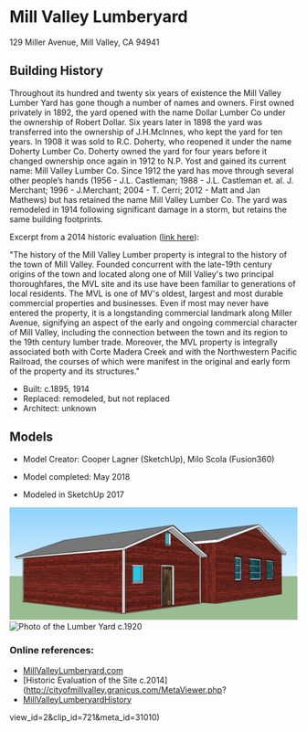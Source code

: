 # Mill Valley Lumberyard
129 Miller Avenue, Mill Valley, CA 94941

## Building History
Throughout its hundred and twenty six years of existence the Mill Valley Lumber Yard has gone though a number of names and owners. First owned privately in 1892, the yard opened with the name Dollar Lumber Co under the ownership of Robert Dollar. Six years later in 1898 the yard was transferred into the ownership of J.H.McInnes, who kept the yard for ten years. In 1908 it was sold to R.C. Doherty, who reopened it under the name Doherty Lumber Co. Doherty owned the yard for  four years before it changed ownership once again in 1912 to N.P. Yost and gained its current name: Mill Valley Lumber Co. Since 1912 the yard has move through several other people’s hands (1956 - J.L. Castleman; 1988 - J.L. Castleman et. al. J. Merchant; 1996 - J.Merchant; 2004 - T. Cerri; 2012 - Matt and Jan Mathews) but has retained the name Mill Valley Lumber Co. The yard was remodeled in 1914 following significant damage in a storm, but retains the same building footprints.


Excerpt from a 2014 historic evaluation ([link here](http://cityofmillvalley.granicus.com/MetaViewer.php?view_id=2&clip_id=721&meta_id=31010)):

"The history of the Mill Valley Lumber property is integral to the history of the town of Mill Valley. 
Founded concurrent with the late-19th century origins of the town and located along one of Mill Valley's
two principal thoroughfares, the MVL site and its use have been familiar to generations of local
residents. The MVL is one of MV's oldest, largest and most durable commercial properties and
businesses. Even if most may never have entered the property, it is a longstanding commercial
landmark along Miller Avenue, signifying an aspect of the early and ongoing commercial character
of Mill Valley, including the connection between the town and its region to the 19th century
lumber trade. Moreover, the MVL property is integrally associated both with Corte Madera
Creek and with the Northwestern Pacific Railroad, the courses of which were manifest in the
original and early form of the property and its structures."

- Built: c.1895, 1914
- Replaced: remodeled, but not replaced
- Architect: unknown

## Models
- Model Creator: Cooper Lagner (SketchUp), Milo Scola (Fusion360)
- Model completed: May 2018

- Modeled in SketchUp 2017


![SketchUp Models](https://github.com/TimeWalkOrg/building-mill-valley-ca-lumberyard/blob/master/lumberyard.jpg)
![Photo of the Lumber Yard c.1920](https://github.com/TimeWalkOrg/building-mill-valley-ca-lumberyard/blob/master/Old%20Buildings.jpg)

### Online references:
- [MillValleyLumberyard.com](http://www.millvalleylumberyard.com/history/)
- [Historic Evaluation of the Site c.2014](http://cityofmillvalley.granicus.com/MetaViewer.php?
- [MillValleyLumberyardHistory](http://www.millvalleylumberyard.com/history/)

view_id=2&clip_id=721&meta_id=31010)


